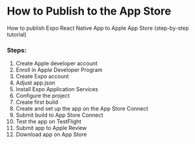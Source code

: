 # How to Publish to the App Store

How to publish Expo React Native App to Apple App Store (step-by-step tutorial)

### Steps:
1. Create Apple developer account
2. Enroll in Apple Developer Program
3. Create Expo account
4. Adjust app.json
5. Install Expo Application Services
6. Configure the project
7. Create first build
8. Create and set up the app on the App Store Connect
9. Submit build to App Store Connect
10. Test the app on TestFlight
11. Submit app to Apple Review
12. Download app on App Store
